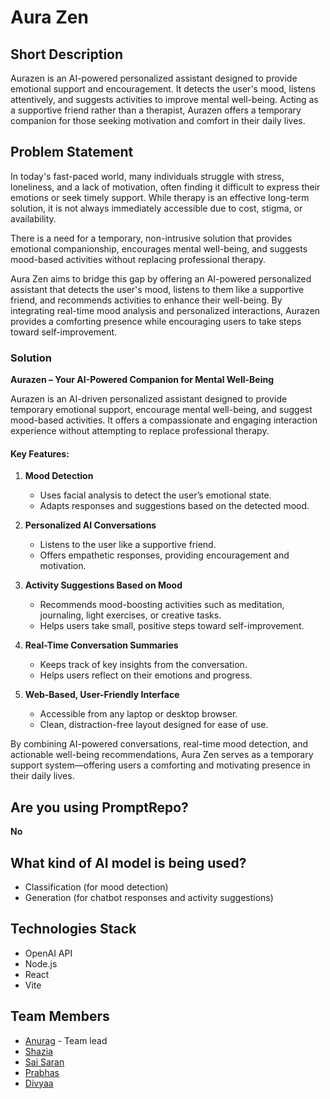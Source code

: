 # Aura Zen

## Short Description
Aurazen is an AI-powered personalized assistant designed to provide emotional support and encouragement. It detects the user's mood, listens attentively, and suggests activities to improve mental well-being. Acting as a supportive friend rather than a therapist, Aurazen offers a temporary companion for those seeking motivation and comfort in their daily lives.

## **Problem Statement**  

In today's fast-paced world, many individuals struggle with stress, loneliness, and a lack of motivation, often finding it difficult to express their emotions or seek timely support. While therapy is an effective long-term solution, it is not always immediately accessible due to cost, stigma, or availability.  

There is a need for a temporary, non-intrusive solution that provides emotional companionship, encourages mental well-being, and suggests mood-based activities without replacing professional therapy.  

Aura Zen aims to bridge this gap by offering an AI-powered personalized assistant that detects the user's mood, listens to them like a supportive friend, and recommends activities to enhance their well-being. By integrating real-time mood analysis and personalized interactions, Aurazen provides a comforting presence while encouraging users to take steps toward self-improvement.


### Solution
**Aurazen – Your AI-Powered Companion for Mental Well-Being**  

Aurazen is an AI-driven personalized assistant designed to provide temporary emotional support, encourage mental well-being, and suggest mood-based activities. It offers a compassionate and engaging interaction experience without attempting to replace professional therapy.  

#### **Key Features:**  

1. **Mood Detection**  
   - Uses facial analysis to detect the user’s emotional state.  
   - Adapts responses and suggestions based on the detected mood.  

2. **Personalized AI Conversations**  
   - Listens to the user like a supportive friend.  
   - Offers empathetic responses, providing encouragement and motivation.  

3. **Activity Suggestions Based on Mood**  
   - Recommends mood-boosting activities such as meditation, journaling, light exercises, or creative tasks.  
   - Helps users take small, positive steps toward self-improvement.  

4. **Real-Time Conversation Summaries**  
   - Keeps track of key insights from the conversation.  
   - Helps users reflect on their emotions and progress.  

5. **Web-Based, User-Friendly Interface**  
   - Accessible from any laptop or desktop browser.  
   - Clean, distraction-free layout designed for ease of use.  

By combining AI-powered conversations, real-time mood detection, and actionable well-being recommendations, Aura Zen serves as a temporary support system—offering users a comforting and motivating presence in their daily lives.

## Are you using PromptRepo?
**No**

## What kind of AI model is being used?
- Classification (for mood detection)
- Generation (for chatbot responses and activity suggestions)

## Technologies Stack  
- OpenAI API
- Node.js
- React
- Vite

## Team Members  
- [Anurag](https://github.com/AnuragTummapudi) - Team lead
- [Shazia](https://github.com/aizahs31)
- [Sai Saran](https://github.com/Saran2116)
- [Prabhas](https://github.com/prabhas-raju)
- [Divyaa](https://github.com/divyaamaddu)
